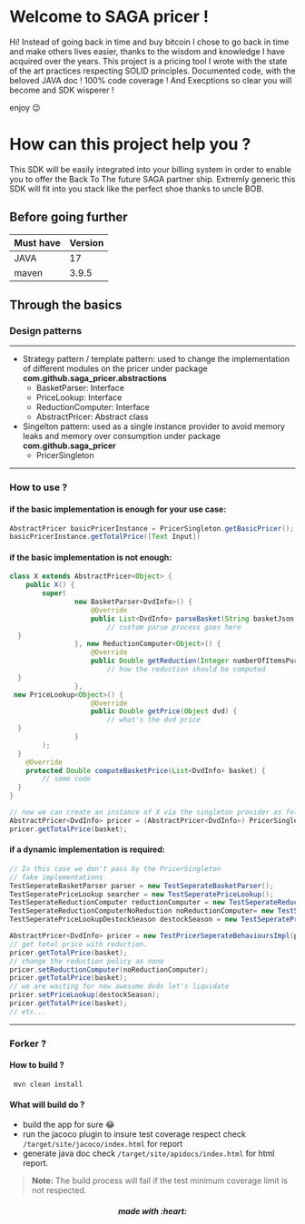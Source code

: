 # Welcome to SAGA pricer !

Hi! Instead of going back in time and buy bitcoin I chose to go back in time and make others lives easier, thanks to the wisdom and knowledge I have acquired over the years.
This project is a pricing tool I wrote with the state of the art practices respecting SOLID principles.
Documented code, with the beloved JAVA doc !
100% code coverage !
And Execptions so clear you will become and SDK wisperer !

enjoy :wink:

# How can this project help you ?
This SDK will be easily integrated into your billing system in order to enable you to offer the Back To The future SAGA partner ship. Extremly generic this SDK will fit into you stack like the perfect shoe thanks to uncle BOB.
## Before going further
|Must have                          |Version                   |
| -------------------------------|-----------------------------|
|JAVA         |17           |
|maven            |3.9.5           |
## Through the basics
### Design patterns
----
- Strategy pattern / template pattern: used to change the implementation of different modules on the pricer under package **com.github.saga_pricer.abstractions**
    - BasketParser:  Interface
    - PriceLookup: Interface
    - ReductionComputer: Interface
    - AbstractPricer: Abstract class
- Singelton pattern: used as a single instance provider to avoid memory leaks and memory over consumption under package **com.github.saga_pricer**
    - PricerSingleton
----
### How to use ?
#### if the basic implementation is enough for your use case:
```java
AbstractPricer basicPricerInstance = PricerSingleton.getBasicPricer();
basicPricerInstance.getTotalPrice([Text Input])
```
#### if the basic implementation is not enough:
```java
class X extends AbstractPricer<Object> {  
    public X() {  
        super(  
                new BasketParser<DvdInfo>() {  
                    @Override  
                    public List<DvdInfo> parseBasket(String basketJson) {  
                        // custom parse process goes here  
  }  
                }, new ReductionComputer<Object>() {  
                    @Override  
                    public Double getReduction(Integer numberOfItemsPurchased, Object saga) {  
                        // how the reduction should be computed  
  }  
                },  
 new PriceLookup<Object>() {  
                    @Override  
                    public Double getPrice(Object dvd) {  
                        // what's the dvd price  
  }  
                }  
        );  
  }  
    @Override  
    protected Double computeBasketPrice(List<DvdInfo> basket) {  
        // some code  
  }  
}

// now we can create an instance of X via the singleton provider as follows
AbstractPricer<DvdInfo> pricer = (AbstractPricer<DvdInfo>) PricerSingleton.getCustomPricerWithInnerImpl(TestPricerImpl.class); 
pricer.getTotalPrice(basket);
```
#### if a dynamic implementation is required:
```java
// In this case we don't pass by the PricerSingleton
// fake implementations
TestSeperateBasketParser parser = new TestSeperateBasketParser();  
TestSeperatePriceLookup searcher = new TestSeperatePriceLookup();  
TestSeperateReductionComputer reductionComputer = new TestSeperateReductionComputer();  
TestSeperateReductionComputerNoReduction noReductionComputer= new TestSeperateReductionComputerNoReduction();  
TestSeperatePriceLookupDestockSeason destockSeason = new TestSeperatePriceLookupDestockSeason();  

AbstractPricer<DvdInfo> pricer = new TestPricerSeperateBehavioursImpl(parser, reductionComputer, searcher);
// get total price with reduction.
pricer.getTotalPrice(basket);
// change the reduction policy as none
pricer.setReductionComputer(noReductionComputer);
pricer.getTotalPrice(basket);  
// we are waiting for new awesome dvds let's liquidate
pricer.setPriceLookup(destockSeason);  
pricer.getTotalPrice(basket);
// etc...
```
---
### Forker ?
#### How to build ?
```shell
 mvn clean install
 ```
#### What will build do ?
- build the app for sure :joy:
- run the jacoco plugin to insure test coverage respect check ```/target/site/jacoco/index.html``` for report
- generate java doc check ```/target/site/apidocs/index.html``` for html report.

> **Note:** The build process will fail if the test minimum coverage limit is not respected.


<h5  align="center">made with :heart: </h5>